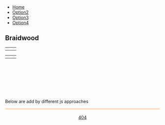 <!--css file-->
<link rel="stylesheet" href="https://stackpath.bootstrapcdn.com/bootstrap/4.4.1/css/bootstrap.min.css" integrity="sha384-Vkoo8x4CGsO3+Hhxv8T/Q5PaXtkKtu6ug5TOeNV6gBiFeWPGFN9MuhOf23Q9Ifjh" crossorigin="anonymous">
<link rel="stylesheet" type="text/css" href="style/style1.css">

<!--test for google chart-->
<!--Load the AJAX API-->
<script type="text/javascript" src="https://www.gstatic.com/charts/loader.js"></script>
<script type="text/javascript">
<!--Load the Visualization API and the corechart package.-->
google.charts.load('current', {'packages':['corechart']});
<!--Draw the line chart for the Spreadsheet when Charts is loaded.-->
google.charts.setOnLoadCallback(drawRentEventCountChart);
google.charts.setOnLoadCallback(drawRentAveragePriceChart);
google.charts.setOnLoadCallback(drawSoldEventCountChart);
google.charts.setOnLoadCallback(drawSoldAveragePriceChart);

<!--Callback that creates and populates a data table, instantiates the pie chart, passes in the data and draws it.-->
function drawRentEventCountChart() {   
   <!--Create a query to spreadsheet.-->
   var query = new google.visualization.Query('https://docs.google.com/spreadsheets/d/1i4G3n-sSk3A4voH2DCKKIzK7G5PFBwEE6XVZRQRci_g/edit#gid=531570582');
   <!--Set Query-->
   <!--For Rent EventCount-->
   query.setQuery("select B, C where A contains 'Rent EventCount'");
   <!--send query and handle response-->
   query.send(handleQueryResponse);
   <!--handler function-->
   function handleQueryResponse(response) {
     // Called when the query response is returned
     if (response.isError()) {
       alert('Error in query: ' + response.getMessage() + ' ' + response.getDetailedMessage());
       return;
     }
     <!--extract response data-->
     var data = response.getDataTable();
     console.log(data);
     <!--Set chart options-->
     var options = {'title':'Rent EventCount',
                    'width':680,
                    'height':400,
                    pointSize: 5,
                    legend: { position: 'bottom' }
                    };
     <!--Instantiate and draw our chart, passing in some options.-->
     var chart = new google.visualization.LineChart(document.getElementById('RentEventCount_div'));
     chart.draw(data, options);
   }
}
function drawRentAveragePriceChart() {   
   <!--Create a query to spreadsheet.-->
   var query = new google.visualization.Query('https://docs.google.com/spreadsheets/d/1i4G3n-sSk3A4voH2DCKKIzK7G5PFBwEE6XVZRQRci_g/edit#gid=531570582');
   <!--Set Query-->
   <!--For Rent EventCount-->
   query.setQuery("select B, C where A contains 'Rent AveragePrice'");
   <!--send query and handle response-->
   query.send(handleQueryResponse);
   <!--handler function-->
   function handleQueryResponse(response) {
     // Called when the query response is returned
     if (response.isError()) {
       alert('Error in query: ' + response.getMessage() + ' ' + response.getDetailedMessage());
       return;
     }
     <!--extract response data-->
     var data = response.getDataTable();
     console.log(data);
     <!--Set chart options-->
     var options = {'title':'Rent AveragePrice',
                    'width':680,
                    'height':400,
                    pointSize: 5,
                    legend: { position: 'bottom' }
                    };
     <!--Instantiate and draw our chart, passing in some options.-->
     var chart = new google.visualization.LineChart(document.getElementById('RentAveragePrice_div'));
     chart.draw(data, options);
   }
}
function drawSoldEventCountChart() {   
   <!--Create a query to spreadsheet.-->
   var query = new google.visualization.Query('https://docs.google.com/spreadsheets/d/1i4G3n-sSk3A4voH2DCKKIzK7G5PFBwEE6XVZRQRci_g/edit#gid=531570582');
   <!--Set Query-->
   <!--For Rent EventCount-->
   query.setQuery("select B, C where A contains 'Sold EventCount'");
   <!--send query and handle response-->
   query.send(handleQueryResponse);
   <!--handler function-->
   function handleQueryResponse(response) {
     // Called when the query response is returned
     if (response.isError()) {
       alert('Error in query: ' + response.getMessage() + ' ' + response.getDetailedMessage());
       return;
     }
     <!--extract response data-->
     var data = response.getDataTable();
     console.log(data);
     <!--Set chart options-->
     var options = {'title':'Sold EventCount',
                    'width':680,
                    'height':400,
                    pointSize: 5,
                    legend: { position: 'bottom' }
                    };
     <!--Instantiate and draw our chart, passing in some options.-->
     var chart = new google.visualization.LineChart(document.getElementById('SoldEventCount_div'));
     chart.draw(data, options);
   }
}
function drawSoldAveragePriceChart() {   
   <!--Create a query to spreadsheet.-->
   var query = new google.visualization.Query('https://docs.google.com/spreadsheets/d/1i4G3n-sSk3A4voH2DCKKIzK7G5PFBwEE6XVZRQRci_g/edit#gid=531570582');
   <!--Set Query-->
   <!--For Rent EventCount-->
   query.setQuery("select B, C where A contains 'Sold AveragePrice'");
   <!--send query and handle response-->
   query.send(handleQueryResponse);
   <!--handler function-->
   function handleQueryResponse(response) {
     // Called when the query response is returned
     if (response.isError()) {
       alert('Error in query: ' + response.getMessage() + ' ' + response.getDetailedMessage());
       return;
     }
     <!--extract response data-->
     var data = response.getDataTable();
     console.log(data);
     <!--Set chart options-->
     var options = {'title':'Sold AveragePrice',
                    'width':680,
                    'height':400,
                    pointSize: 5,
                    legend: { position: 'bottom' }
                    };
     <!--Instantiate and draw our chart, passing in some options.-->
     var chart = new google.visualization.LineChart(document.getElementById('SoldAveragePrice_div'));
     chart.draw(data, options);
   }
}
</script>
<!--test for google chart-->




<!--test for google map-->
<script defer
    src="https://maps.googleapis.com/maps/api/js?key=AIzaSyDcPfC9HmRWGoP4pluFyWh02pCSnPYVqjM&callback=initMap">
</script>
<script>
    let map;
    function initMap() {
      // Set basic params
      var mapOptions = {
          center : new google.maps.LatLng(-35.34253036, 149.81762754),
          zoom : 10,
          zoomControl: false,
          streetViewControl: false,
          mapTypeControl: false,
          panControl: false
      };
      // Add Control keys
      if (window.innerWidth > 728) {
           mapOptions.zoomControl = true;
           mapOptions.zoomControlOptions = {
               position: google.maps.ControlPosition.RIGHT_BOTTOM
           };
           mapOptions.streetViewControl = true;
           mapOptions.mapTypeControl = true;
           mapOptions.mapTypeControlOptions = {
               position: google.maps.ControlPosition.LEFT_BOTTOM
           };
      }
      // set map height
      document.getElementById("map_canvas").style.height = (window.innerHeight - 110).toString() + "px"
      // Show map
      map = new google.maps.Map(document.getElementById("map_canvas"), mapOptions);
      // Load boundary data and set style
      map.data.loadGeoJson('script/features-1.json', {}, function() {});
      map.data.loadGeoJson('script/features-2.json', {}, function() {});
      map.data.loadGeoJson('script/features-3.json', {}, function() {});
      map.data.loadGeoJson('script/features-4.json', {}, function() {});
      map.data.loadGeoJson('script/features-5.json', {}, function() {});
      map.data.loadGeoJson('script/features-6.json', {}, function() {});
      map.data.loadGeoJson('script/features-7.json', {}, function() {});
      map.data.loadGeoJson('script/features-8.json', {}, function() {
         // initialise Braindwood as selected
         feat = map.data.getFeatureById('ckan_91e70237_d9d1_4719_a82f_e71b811154c6.766');
         map.data.overrideStyle(feat, {fillOpacity: 0.1, fillColor: 'blue'});
      });
      map.data.setStyle({fillOpacity: 0.0, strokeWeight: 1, strokeColor: 'lightslategrey'});
      // Link Event to Functions
      map.data.addListener('click', function(event) {
         selectSuburb(event.feature);
         map.panTo(event.latLng);
      });
      map.data.addListener("mouseover", (event) => {
         map.data.overrideStyle(event.feature, {strokeWeight: 3});
         console.log("event.feature.fillColor in:");
         console.log(event.feature.fillColor);
         if (event.feature.fillColor != "blue")
         {
            // Handle different naming
            function capitalizeFirstLetter(str) {
              var splitStr = str.toLowerCase().split(' ');
              for (var i = 0; i < splitStr.length; i++) {
                  // You do not need to check if i is larger than splitStr length, as your for does that for you
                  // Assign it back to the array
                  splitStr[i] = splitStr[i].charAt(0).toUpperCase() + splitStr[i].substring(1);     
              }
              // Directly return the joined string
              return splitStr.join(' '); 
            }
            suburb_name = event.feature.getProperty("name");
            suburb_name = capitalizeFirstLetter(suburb_name);
            $.getJSON( "https://mananoy.github.io/script/Suburb.json", function( data ) {
               validity = false;
               $.each(data, function(key, value) {
                   if (key.includes(suburb_name))
                   {
                      map.data.overrideStyle(event.feature, { fillOpacity: 0.1, fillColor: 'chartreuse' });
                      validity = true;
                      return;
                   }
               });
               if (validity == false) 
               {
                  map.data.overrideStyle(event.feature, { fillOpacity: 0.1, fillColor: 'red' });
               }
            });
         }
         return;
      });
      map.data.addListener("mouseout", (event) => {
         //console.log("event.feature.fillColor out:");
         //console.log(event.feature.fillColor);
         if (event.feature.fillColor != "blue")
         {
            map.data.overrideStyle(event.feature, {fillOpacity: 0.0, strokeWeight: 1});  
         }
      });
    }
    //
    // Handle selection
    function selectSuburb(feature) {
      map.data.revertStyle();
      map.data.overrideStyle(feature, {fillOpacity: 0.1, fillColor: 'blue'});
      // Handle different naming
      function capitalizeFirstLetter(str) {
        var splitStr = str.toLowerCase().split(' ');
        for (var i = 0; i < splitStr.length; i++) {
            // You do not need to check if i is larger than splitStr length, as your for does that for you
            // Assign it back to the array
            splitStr[i] = splitStr[i].charAt(0).toUpperCase() + splitStr[i].substring(1);     
        }
        // Directly return the joined string
        return splitStr.join(' '); 
      }
      suburb_name = feature.getProperty("name");
      suburb_name = capitalizeFirstLetter(suburb_name);
      document.getElementById('selected_suburb_name').innerHTML = suburb_name;
      updateChart(suburb_name);
    }
    //        
    //
    //
    //        
    //
    //
    // change data here
    function build_array()
    {
        var list = [];
        var count = 0;
        var lock = false;
        for ( var counter1 = 0; counter1 < 26; counter1++)
        {
            for ( var counter2 = 0; counter2 < 26; counter2++)
            {
                for ( var counter3 = 0; counter3 < 26; counter3++)
                {
                    var value= ""
                    if (counter1 != 0)
                    {
                        value = String.fromCharCode(counter1+64);
                    }
                    if ( (counter1 != 0 || counter2 == 0) && lock == true)
                    {
                        value = value + String.fromCharCode(counter2+65);
                    }
                    else if (counter1 != 0 || counter2 != 0)
                    {
                        value = value + String.fromCharCode(counter2+64);
                    }
                    if(counter3 == 25){
                        lock = true;
                    }
                    value = value + String.fromCharCode(counter3+65);
                    list[count] = value;
                    count = count + 1;
                }
                // bug fix
                if (counter2 == 25 && counter1 == 0)
                {
                   for ( var counter3 = 0; counter3 < 26; counter3++)
                   {
                       var value= "";
                       value = value + String.fromCharCode(counter2+65);
                       value = value + String.fromCharCode(counter3+65);
                       list[count] = value;
                       count = count + 1;
                   }
                }
            }
        }
        return list;
    }
    function updateChart(suburb_name){
       //First we need the place of the surburb for query
       var array = build_array();
       //console.log("array:");
       //console.log(array);
       $.getJSON( "https://mananoy.github.io/script/Suburb.json", function( data ) {
          var index = 2;
          var place = " ";
          $.each(data, function(key, value) {
              value.id = array[index];
              index = index + 1;
          });
          console.log("map produced in mapper:");
          console.log(data);
          $.each(data, function(key, value) {
              if (key.includes(suburb_name))
              {
                 console.log("found in map with id:");
                 place = value.id
                 console.log(place);
              }
          });
          if (place == " ")
          {
             alert("No data found for " + suburb_name);
             return;
          }
          //
          //
          //
          drawRentEventCountChart();
          drawRentAveragePriceChart();
          drawSoldEventCountChart();
          drawSoldAveragePriceChart();
          //
          // We now have the id, Create a query to spreadsheet for the data
          function drawRentEventCountChart(){
             var query = new google.visualization.Query('https://docs.google.com/spreadsheets/d/1i4G3n-sSk3A4voH2DCKKIzK7G5PFBwEE6XVZRQRci_g/edit#gid=531570582');
             // Set Query
             query.setQuery("select B, " + place + " where A contains 'Rent EventCount'");
             <!--send query and handle response-->
             query.send(handleQueryResponse);
             <!--handler function-->
             function handleQueryResponse(response) {
               // Called when the query response is returned
               if (response.isError()) {
                 alert('Error in query: ' + response.getMessage() + ' ' + response.getDetailedMessage());
                 return;
               }
               <!--extract response data-->
               var data = response.getDataTable();
               console.log(data);
               // check data
               for (i=data.getNumberOfRows(); i<12; i++)
               {
                  //console.log(data.getValue(i, 1));
                  if(data.getValue(i, 1) == "None" || data.getValue(i, 1) == null)
                  {
                     alert("Data found for Rent Event Count for " + suburb_name + " are inaccurate or wrong");          
                     return;        
                  }
               }
               <!--Set chart options-->
               var options = {'title':'Rent EventCount',
                              'width':680,
                              'height':400,
                              pointSize: 5,
                              legend: { position: 'bottom' }
                              };
               <!--Instantiate and draw our chart, passing in some options.-->
               var chart = new google.visualization.LineChart(document.getElementById('RentEventCount_div'));
               chart.draw(data, options);
             }
          }
          function drawRentAveragePriceChart(){
             <!--Create a query to spreadsheet.-->
             var query2 = new google.visualization.Query('https://docs.google.com/spreadsheets/d/1i4G3n-sSk3A4voH2DCKKIzK7G5PFBwEE6XVZRQRci_g/edit#gid=531570582');
             <!--Set Query-->
             <!--For Rent EventCount-->
             query2.setQuery("select B, " + place + " where A contains 'Rent AveragePrice'");
             <!--send query and handle response-->
             query2.send(handleQueryResponse);
             <!--handler function-->
             function handleQueryResponse(response) {
               // Called when the query response is returned
               if (response.isError()) {
                 alert('Error in query: ' + response.getMessage() + ' ' + response.getDetailedMessage());
                 return;
               }
               <!--extract response data-->
               var data2 = response.getDataTable();
               console.log(data2);
                // check data
               for (i=data2.getNumberOfRows(); i<12; i++)
               {
                  //console.log(data2.getValue(i, 1));
                  if(data2.getValue(i, 1) == "None" || data2.getValue(i, 1) == null)
                  {
                     alert("Data found for Rent Average Price for " + suburb_name + " are inaccurate or wrong");          
                     return;        
                  }
               }
               <!--Set chart options-->
               var options = {'title':'Rent AveragePrice',
                              'width':680,
                              'height':400,
                              pointSize: 5,
                              legend: { position: 'bottom' }
                              };
               <!--Instantiate and draw our chart, passing in some options.-->
               var chart2 = new google.visualization.LineChart(document.getElementById('RentAveragePrice_div'));
               chart2.draw(data2, options);
             }
          }
          function drawSoldEventCountChart(){
             <!--Create a query to spreadsheet.-->
             var query3 = new google.visualization.Query('https://docs.google.com/spreadsheets/d/1i4G3n-sSk3A4voH2DCKKIzK7G5PFBwEE6XVZRQRci_g/edit#gid=531570582');
             <!--Set Query-->
             <!--For Rent EventCount-->
             query3.setQuery("select B, " + place + " where A contains 'Sold EventCount'");
             <!--send query and handle response-->
             query3.send(handleQueryResponse);
             <!--handler function-->
             function handleQueryResponse(response) {
               // Called when the query response is returned
               if (response.isError()) {
                 alert('Error in query: ' + response.getMessage() + ' ' + response.getDetailedMessage());
                 return;
               }
               <!--extract response data-->
               var data3 = response.getDataTable();
               console.log(data3);
                // check data
               for (i=data3.getNumberOfRows(); i<12; i++)
               {
                  //console.log(data3.getValue(i, 1));
                  if(data3.getValue(i, 1) == "None" || data3.getValue(i, 1) == null)
                  {
                     alert("Data found for Sold Event Count for " + suburb_name + " are inaccurate or wrong");          
                     return;        
                  }
               }
               <!--Set chart options-->
               var options = {'title':'Sold EventCount',
                              'width':680,
                              'height':400,
                              pointSize: 5,
                              legend: { position: 'bottom' }
                              };
               <!--Instantiate and draw our chart, passing in some options.-->
               var chart3 = new google.visualization.LineChart(document.getElementById('SoldEventCount_div'));
               chart3.draw(data3, options);
             }
          }
          function drawSoldAveragePriceChart(){
             <!--Create a query to spreadsheet.-->
             var query4 = new google.visualization.Query('https://docs.google.com/spreadsheets/d/1i4G3n-sSk3A4voH2DCKKIzK7G5PFBwEE6XVZRQRci_g/edit#gid=531570582');
             <!--Set Query-->
             <!--For Rent EventCount-->
             query4.setQuery("select B, " + place + " where A contains 'Sold AveragePrice'");
             <!--send query and handle response-->
             query4.send(handleQueryResponse);
             <!--handler function-->
             function handleQueryResponse(response) {
               // Called when the query response is returned
               if (response.isError()) {
                 alert('Error in query: ' + response.getMessage() + ' ' + response.getDetailedMessage());
                 return;
               }
               <!--extract response data-->
               var data4 = response.getDataTable();
               console.log(data4);
                // check data
               for (i=data4.getNumberOfRows(); i<12; i++)
               {
                  //console.log(data4.getValue(i, 1));
                  if(data4.getValue(i, 1) == "None" || data4.getValue(i, 1) == null)
                  {
                     alert("Data found for Sold Average Price for " + suburb_name + " are inaccurate or wrong");          
                     return;        
                  }
               }
               <!--Set chart options-->
               var options = {'title':'Sold AveragePrice',
                              'width':680,
                              'height':400,
                              pointSize: 5,
                              legend: { position: 'bottom' }
                              };
               <!--Instantiate and draw our chart, passing in some options.-->
               var chart4 = new google.visualization.LineChart(document.getElementById('SoldAveragePrice_div'));
               chart4.draw(data4, options);
             }
          }
       });
    };
</script>
<!--test for google map-->







<div id="main">
   <nav class="sticky">
      <ul class="menubar">
         <li class="menubar active"><a href="https://mananoy.github.io"><i class="fas fa-home"></i> Home</a></li>
         <li class="menubar"><a href="https://mananoy.github.io/pages/404"><i class="fas fa-house-user"></i> Option2</a></li>
         <li class="menubar"><a href="https://mananoy.github.io/pages/404"><i class="fas fa-archive"></i> Option3</a></li>
         <li class="menubar"><a href="https://mananoy.github.io/pages/404"><i class="fas fa-address-card"></i> Option4</a></li>
      </ul>
   </nav> 
   <!--Div that will hold the map-->
   <div id="map_canvas"></div>
   
   <!--display suburb name-->
   <h2 id="selected_suburb_name" text-align="center">Braidwood</h2>
   
   <!--Div that will hold the pie chart-->
   <!--Table and divs that hold the pie charts-->
   <table class="columns">
     <tr>
       <td><div id="RentEventCount_div" style="border: 1px solid #ccc"></div></td>
       <td><div id="RentAveragePrice_div" style="border: 1px solid #ccc"></div></td>
     </tr>
   </table>
   <table class="columns">
     <tr>
       <td><div id="SoldEventCount_div" style="border: 1px solid #ccc"></div></td>
       <td><div id="SoldAveragePrice_div" style="border: 1px solid #ccc"></div></td>
     </tr>
   </table>
   <br/>
   <br/>
   <br/>
   <br/>
   <br/>
   <br/>
   <p title="You hover on me~"> Below are add by different js approaches </p>

   <div style="background-color: PapayaWhip; border:0.2em solid PeachPuff;">
     <div id="text1"></div>
     <div id="text2"></div>
     <div id="text3"></div>
   </div>

   <br>
   <div style="text-align: center;">
      <a class="btn btn-primary" href="https://mananoy.github.io/pages/404" role="button">404</a>
   </div>



   <!--test for loading with js file, jquery, and intext js-->
   <!--load JQuery-->
   <script src="https://code.jquery.com/jquery-3.2.1.min.js"></script>
   
   <!--This time we can put the script tags anywhere we like as the jQuery callback function will be only executed when the DOM is ready. The only limitation is that we need to load our code after we have loaded jQuery itself.-->
   <script src="script/test.js"></script>

   <!--we would like to get some data from the server. As we cannot run anything on the server we cannot get dynamic data, but we can store the data in JSON files and load them using the Ajax methods provided by jQuery.-->
   <script src="script/json.js"></script>
   
   <!--script for jquery-->
   <script src="script/test.js"></script>
   
   <!--This is required for icon-->
   <script src="https://kit.fontawesome.com/f46a3c561e.js" crossorigin="anonymous"></script>
   <!--This is required for bootstrap-->
   <script src="https://cdn.jsdelivr.net/npm/popper.js@1.16.0/dist/umd/popper.min.js" integrity="sha384-Q6E9RHvbIyZFJoft+2mJbHaEWldlvI9IOYy5n3zV9zzTtmI3UksdQRVvoxMfooAo" crossorigin="anonymous"></script>
   <script src="https://stackpath.bootstrapcdn.com/bootstrap/4.4.1/js/bootstrap.min.js" integrity="sha384-wfSDF2E50Y2D1uUdj0O3uMBJnjuUD4Ih7YwaYd1iqfktj0Uod8GCExl3Og8ifwB6" crossorigin="anonymous"></script>
   
</div>
